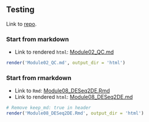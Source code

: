 ## Testing

Link to [repo](https://github.com/rcavalcante/rcavalcante.github.io).

### Start from markdown

* Link to rendered `html`: [Module02_QC.md](./html/Module02_QC.html)

```r
render('Module02_QC.md', output_dir = 'html')
```

### Start from rmarkdown

* Link to `Rmd`: [Module08_DESeq2DE.Rmd](./Module08_DESeq2DE.Rmd)
* Link to rendered `html`: [Module08_DESeq2DE.md](./html/Module08_DESeq2DE.html)

```r
# Remove keep_md: true in header
render('Module08_DESeq2DE.Rmd', output_dir = 'html')
```
